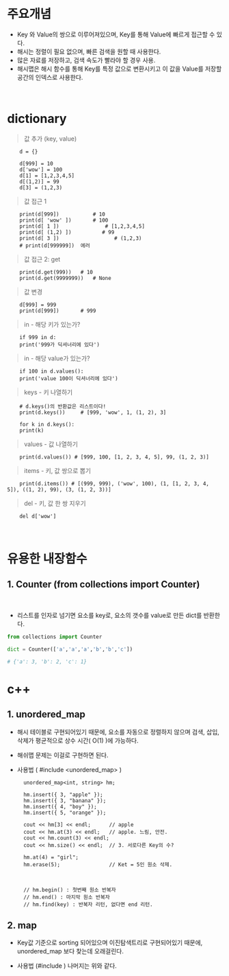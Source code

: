 
# 주요개념

- Key 와 Value의 쌍으로 이루어져있으며, Key를 통해 Value에 빠르게 접근할 수 있다.
- 해시는 정렬이 필요 없으며, 빠른 검색을 원할 때 사용한다.
- 많은 자료를 저장하고, 검색 속도가 빨라야 할 경우 사용.
- 해시맵은 해시 함수를 통해 Key를 특정 값으로 변환시키고 이 값을 Value를 저장할 공간의 인덱스로 사용한다.

</br>

# dictionary




> 값 추가 (key, value)

        d = {}

        d[999] = 10
        d['wow'] = 100
        d[1] = [1,2,3,4,5]
        d[(1,2)] = 99
        d[3] = (1,2,3)

> 값 접근 1

        print(d[999])           # 10
        print(d[ 'wow' ])       # 100
        print(d[ 1 ])               # [1,2,3,4,5]
        print(d[ (1,2) ])          # 99
        print(d[ 3 ])                  # (1,2,3)
        # print(d[999999])  에러

>  값 접근 2: get 

        print(d.get(999))   # 10
        print(d.get(9999999))   # None


>  값 변경

        d[999] = 999
        print(d[999])       # 999

> in - 해당 키가 있는가?

        if 999 in d:
        print('999가 딕셔너리에 있다')

> in - 해당 value가 있는가?

        if 100 in d.values():
        print('value 100이 딕셔너리에 있다')


> keys - 키 나열하기

        # d.keys()의 반환값은 리스트이다!
        print(d.keys())     # [999, 'wow', 1, (1, 2), 3]

        for k in d.keys():
        print(k)

> values - 값 나열하기

        print(d.values()) # [999, 100, [1, 2, 3, 4, 5], 99, (1, 2, 3)]


> items - 키, 값 쌍으로 뽑기

        print(d.items()) # [(999, 999), ('wow', 100), (1, [1, 2, 3, 4, 5]), ((1, 2), 99), (3, (1, 2, 3))]


> del - 키, 값 한 쌍 지우기

        del d['wow']

</br>

# 유용한 내장함수
## 1. Counter   (from collections import Counter)

</br>

- 리스트를 인자로 넘기면 요소를 key로, 요소의 갯수를 value로 만든 dict를 반환한다.

```python
from collections import Counter

dict = Counter(['a','a','a','b','b','c'])

# {'a': 3, 'b': 2, 'c': 1}

```


# c++

## 1. unordered_map

- 해시 테이블로 구현되어있기 때문에, 요소를 자동으로 정렬하지 않으며 검색, 삽입, 삭제가 평균적으로 상수 시간( O(1) )에 가능하다.

- 해쉬맵 문제는 이걸로 구현하면 된다.

- 사용법   ( #include <unordered_map> )

        unordered_map<int, string> hm;

        hm.insert({ 3, "apple" });
        hm.insert({ 3, "banana" });
        hm.insert({ 4, "boy" });
        hm.insert({ 5, "orange" });

        cout << hm[3] << endl;      // apple
        cout << hm.at(3) << endl;   // apple. 느림, 안전.
        cout << hm.count(3) << endl;
        cout << hm.size() << endl;  // 3. 서로다른 Key의 수?

        hm.at(4) = "girl";
        hm.erase(5);                // Ket = 5인 원소 삭제.



        // hm.begin() : 첫번째 원소 반복자
        // hm.end() : 마지막 원소 반복자
        // hm.find(key) : 반복자 리턴, 없다면 end 리턴.
        
## 2. map

- Key값 기준으로 sorting 되어있으며 이진탐색트리로 구현되어있기 때문에, unordered_map 보다 찾는데 오래걸린다.

- 사용법 (#include <map>) 나머지는 위와 같다.
